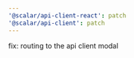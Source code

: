 ```yaml
---
'@scalar/api-client-react': patch
'@scalar/api-client': patch
---
```


fix: routing to the api client modal

